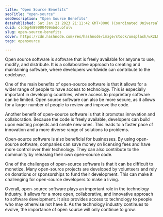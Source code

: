 ```yaml
---
title: "Open Source Benefits"
seoTitle: "open-source"
seoDescription: "Open Source Benefits"
datePublished: Sat Jan 21 2023 21:11:42 GMT+0000 (Coordinated Universal Time)
cuid: cld6g4m89000409mbdcuofulv
slug: open-source-benefits
cover: https://cdn.hashnode.com/res/hashnode/image/stock/unsplash/wX2L8L-fGeA/upload/795fdec3ad0613ffc9677be4ff291fb0.jpeg
tags: opensource

---
```


Open source software is software that is freely available for anyone to use, modify, and distribute. It is a collaborative approach to creating and maintaining software, where developers worldwide can contribute to the codebase.

One of the main benefits of open-source software is that it allows for a wider range of people to have access to technology. This is especially important in developing countries, where access to proprietary software can be limited. Open source software can also be more secure, as it allows for a larger number of people to review and improve the code.

Another benefit of open-source software is that it promotes innovation and collaboration. Because the code is freely available, developers can build upon existing projects and create new ones. This leads to a faster pace of innovation and a more diverse range of solutions to problems.

Open-source software is also beneficial for businesses. By using open-source software, companies can save money on licensing fees and have more control over their technology. They can also contribute to the community by releasing their own open-source code.

One of the challenges of open-source software is that it can be difficult to monetize. Many open-source projects are developed by volunteers and rely on donations or sponsorships to fund their development. This can make it challenging for open-source developers to make a living.

Overall, open-source software plays an important role in the technology industry. It allows for a more open, collaborative, and innovative approach to software development. It also provides access to technology to people who may otherwise not have it. As the technology industry continues to evolve, the importance of open source will only continue to grow.